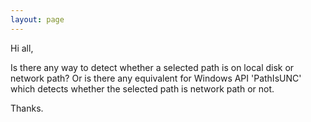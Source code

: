 ```yaml
---
layout: page
---
```


Hi all,

Is there any way to detect whether a selected path is on local disk or network path? Or is there any equivalent for Windows API 'PathIsUNC' which detects whether the selected path is network path or not.

Thanks.
